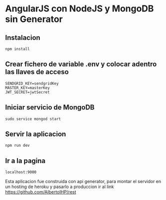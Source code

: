 # AngularJS con NodeJS y MongoDB sin Generator
## Instalacion

```
npm install
```
## Crear fichero de variable .env y colocar adentro las llaves de acceso

```
SENDGRID_KEY=sendgridKey
MASTER_KEY=masterKey
JWT_SECRET=jwtSecret
```
## Iniciar servicio de MongoDB
```
sudo service mongod start
```

## Servir la aplicacion

```
npm run dev
```


## Ir a la pagina

```
localhost:9000
```
Esta aplicacion fue construida con api generator, para montar el servidor en un hosting de heroku y pasarlo a produccion ir al link
https://github.com/AlbertoIHP/rest
